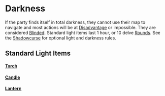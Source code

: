 # Darkness

If the party finds itself in total darkness, they cannot use their map to navigate and most actions will be at [Disadvantage](../Game%20Procedures/Dice%20Rolls/Disadvantage.md) or impossible. They are considered [Blinded](../Conditions/Blinded.md). Standard light items last 1 hour, or 10 delve [Rounds](../Game%20Procedures/Round.md). See the [Shadowcurse](Shadowcurse.md) for optional light and darkness rules.

## Standard Light Items

#### [Torch](../Items/Equipment/Individual%20Item%20Cards/Gear/1%20Coin/Torch.md) 

#### [Candle](../Items/Equipment/Individual%20Item%20Cards/Gear/10%20Coins/Candle.md)
#### [Lantern](../Items/Equipment/Individual%20Item%20Cards/Gear/25%20Coins/Lantern.md)